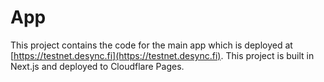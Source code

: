 # App

This project contains the code for the main app which is deployed at [https://testnet.desync.fi](https://testnet.desync.fi). This project is built in Next.js and deployed to Cloudflare Pages.
